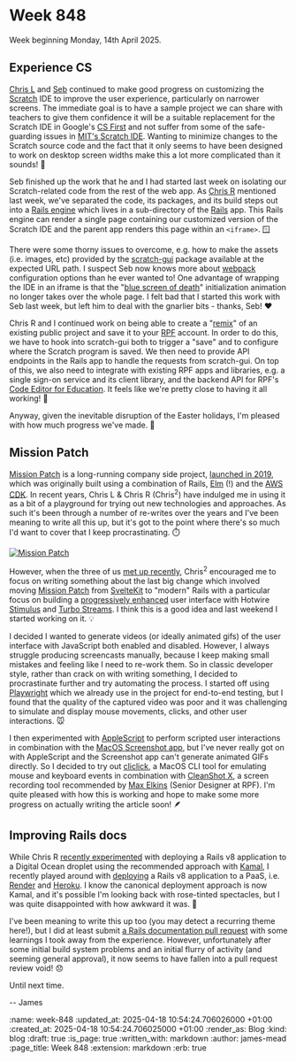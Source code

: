 Week 848
========

Week beginning Monday, 14th April 2025.

## Experience CS

[Chris L] and [Seb] continued to make good progress on customizing the [Scratch] IDE to improve the user experience, particularly on narrower screens. The immediate goal is to have a sample project we can share with teachers to give them confidence it will be a suitable replacement for the Scratch IDE in Google's [CS First] and not suffer from some of the safe-guarding issues in [MIT's Scratch IDE]. Wanting to minimize changes to the Scratch source code and the fact that it only seems to have been designed to work on desktop screen widths make this a lot more complicated than it sounds! 🧱

Seb finished up the work that he and I had started last week on isolating our Scratch-related code from the rest of the web app. As [Chris R] mentioned last week, we've separated the code, its packages, and its build steps out into a [Rails engine] which lives in a sub-directory of the [Rails] app. This Rails engine can render a single page containing our customized version of the Scratch IDE and the parent app renders this page within an `<iframe>`. 🪟

There were some thorny issues to overcome, e.g. how to make the assets (i.e. images, etc) provided by the [scratch-gui] package available at the expected URL path. I suspect Seb now knows more about [webpack] configuration options than he ever wanted to! One advantage of wrapping the IDE in an iframe is that the "[blue screen of death]" initialization animation no longer takes over the whole page. I felt bad that I started this work with Seb last week, but left him to deal with the gnarlier bits - thanks, Seb! ❤️

Chris R and I continued work on being able to create a "[remix][Scratch remix]" of an existing public project and save it to your [RPF] account. In order to do this, we have to hook into scratch-gui both to trigger a "save" and to configure where the Scratch program is saved. We then need to provide API endpoints in the Rails app to handle the requests from scratch-gui. On top of this, we also need to integrate with existing RPF apps and libraries, e.g. a single sign-on service and its client library, and the backend API for RPF's [Code Editor for Education]. It feels like we're pretty close to having it all working! 🤞

Anyway, given the inevitable disruption of the Easter holidays, I'm pleased with how much progress we've made. 🚀

## Mission Patch

[Mission Patch] is a long-running company side project, [launched in 2019][gfr-achievements-2019], which was originally built using a combination of Rails, [Elm] (!) and the [AWS CDK]. In recent years, Chris L & Chris R (Chris<sup>2</sup>) have indulged me in using it as a bit of a playground for trying out new technologies and approaches. As such it's been through a number of re-writes over the years and I've been meaning to write all this up, but it's got to the point where there's so much I'd want to cover that I keep procrastinating. ⏱️

<p>
  <a href="https://mission-patch.com/">
    <img src="<%= image_path('blog/mission-patch-2025.svg') %>" alt="Mission Patch">
  </a>
</p>

However, when the three of us [met up recently][week-845], Chris<sup>2</sup> encouraged me to focus on writing something about the last big change which involved moving [Mission Patch] from [SvelteKit] to "modern" Rails with a particular focus on building a [progressively enhanced][progressive enhancement] user interface with Hotwire [Stimulus] and [Turbo Streams]. I think this is a good idea and last weekend I started working on it. 💡

I decided I wanted to generate videos (or ideally animated gifs) of the user interface with JavaScript both enabled and disabled. However, I always struggle producing screencasts manually, because I keep making small mistakes and feeling like I need to re-work them. So in classic developer style, rather than crack on with writing something, I decided to procrastinate further and try automating the process. I started off using [Playwright] which we already use in the project for end-to-end testing, but I found that the quality of the captured video was poor and it was challenging to simulate and display mouse movements, clicks, and other user interactions. 🐭

I then experimented with [AppleScript] to perform scripted user interactions in combination with the [MacOS Screenshot app], but I've never really got on with AppleScript and the Screenshot app can't generate animated GIFs directly. So I decided to try out [cliclick], a MacOS CLI tool for emulating mouse and keyboard events in combination with [CleanShot X], a screen recording tool recommended by [Max Elkins] (Senior Designer at RPF). I'm quite pleased with how this is working and hope to make some more progress on actually writing the article soon! 🪶

## Improving Rails docs

While Chris R [recently experimented][using-kamal-article] with deploying a Rails v8 application to a Digital Ocean droplet using the recommended approach with [Kamal], I recently played around with [deploying][deploying-rails-v8-to-heroku] a Rails v8 application to a PaaS, i.e. [Render] and [Heroku]. I know the canonical deployment approach is now Kamal, and it's possible I'm looking back with rose-tinted spectacles, but I was quite disappointed with how awkward it was. 🧐

I've been meaning to write this up too (you may detect a recurring theme here!), but I did at least submit [a Rails documentation pull request][rails-pr-54765] with some learnings I took away from the experience. However, unfortunately after some initial build system problems and an initial flurry of activity (and seeming general approval), it now seems to have fallen into a pull request review void! 😞

Until next time.

-- James

[Chris L]: /chris-lowis
[Seb]: https://www.sebjacobs.com/
[Scratch]: https://scratch.mit.edu/
[CS First]: https://csfirst.withgoogle.com
[MIT's Scratch IDE]: https://scratch.mit.edu/projects/editor/
[Chris R]: /chris-roos
[RPF]: https://www.raspberrypi.org/
[Rails engine]: https://guides.rubyonrails.org/engines.html
[Rails]: https://rubyonrails.org/
[scratch-gui]: https://github.com/ScratchFoundation/scratch-gui
[webpack]: https://webpack.js.org/
[blue screen of death]: https://en.wikipedia.org/wiki/Blue_screen_of_death
[Scratch remix]: https://en.scratch-wiki.info/wiki/Remix
[Code Editor for Education]: https://editor.raspberrypi.org/en/education
[week-845]: /week-845
[Mission Patch]: https://mission-patch.com/
[SvelteKit]: https://svelte.dev/docs/kit
[Stimulus]: https://stimulus.hotwired.dev/
[Turbo Streams]: https://turbo.hotwired.dev/handbook/streams
[gfr-achievements-2019]: /gfr-2019#2019-achievements
[Elm]: https://elm-lang.org/
[AWS CDK]: https://aws.amazon.com/cdk/
[progressive enhancement]: https://developer.mozilla.org/en-US/docs/Glossary/Progressive_Enhancement
[Playwright]: https://playwright.dev/
[AppleScript]: https://en.wikipedia.org/wiki/AppleScript
[MacOS Screenshot app]: https://support.apple.com/en-gb/guide/mac-help/mh26782/mac
[CleanShot X]: https://cleanshot.com/
[Max Elkins]: https://maxelkins.me/
[cliclick]: https://github.com/BlueM/cliclick
[using-kamal-article]: /using-kamal-to-deploy-a-rails-8-app-to-digital-ocean
[Kamal]: https://kamal-deploy.org/
[Render]: https://render.com/
[Heroku]: https://www.heroku.com/
[deploying-rails-v8-to-heroku]: https://github.com/floehopper/example-rails-app/commits/main/
[rails-pr-54765]: https://github.com/rails/rails/pull/54765

:name: week-848
:updated_at: 2025-04-18 10:54:24.706026000 +01:00
:created_at: 2025-04-18 10:54:24.706025000 +01:00
:render_as: Blog
:kind: blog
:draft: true
:is_page: true
:written_with: markdown
:author: james-mead
:page_title: Week 848
:extension: markdown
:erb: true
